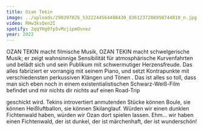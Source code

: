```yaml
---
title: Ozan Tekin
image: ../uploads/290397826_5322244564488430_8361237208958744810_n.jpg
video: RHw3ksQen2I
spotify: 2qqYHg0fp5vMzjipmOsnez
year: 2022
---
```

OZAN TEKIN macht filmische Musik, OZAN TEKIN macht schwelgerische Musik; er zeigt wahnsinnige Sensibilität für atmosphärische Kurvenfahrten und belädt sich und sein Publikum mit schwermutiger Herzensfreude. Das alles fabriziert er vorrangig mit seinem Piano, und setzt Kontrapunkte mit verschiedensten perkussiven Klängen und Tönen . Das ist alles so toll, dass man sich eben noch in einem existentialistischen Schwarz-Weiß-Film befindet und mir nichts dir nichts auf einen Road-Trip 

geschickt wird. Tekins introvertiert anmutenden Stücke können Boule, sie können Heißluftballon, sie können Skilanglauf. Würden wir einen dunklen Fichtenwald haben, würden wir Ozan dort spielen lassen. Ehm… wir haben einen Fichtenwald, der ist dunkel, der ist märchenhaft, der ist wunderschön!